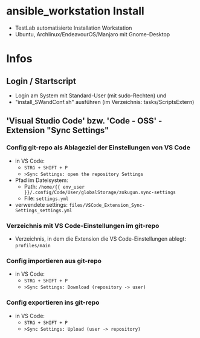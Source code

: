 # ansible_workstation Install
- TestLab automatisierte Installation Workstation
- Ubuntu, Archlinux/EndeavourOS/Manjaro mit Gnome-Desktop

# Infos
## Login / Startscript
- Login am System mit Standard-User (mit sudo-Rechten) und
- "install_SWandConf.sh" ausführen (im Verzeichnis: tasks/ScriptsExtern)
## 'Visual Studio Code' bzw. 'Code - OSS' - Extension "Sync Settings"
### Config git-repo als Ablageziel der Einstellungen von VS Code
- in VS Code:
  - `STRG + SHIFT + P`
  - `>Sync Settings: open the repository Settings`
- Pfad im Dateisystem:
  - Path: `/home/{{ env_user }}/.config/Code/User/globalStorage/zokugun.sync-settings`
  - File: `settings.yml`
- verwendete settings: `files/VSCode_Extension_Sync-Settings_settings.yml`
### Verzeichnis mit VS Code-Einstellungen im git-repo
- Verzeichnis, in dem die Extension die VS Code-Einstellungen ablegt: `profiles/main`
### Config importieren aus git-repo
- in VS Code:
  - `STRG + SHIFT + P`
  - `>Sync Settings: Download (repository -> user)`
### Config exportieren ins git-repo
- in VS Code:
  - `STRG + SHIFT + P`
  - `>Sync Settings: Upload (user -> repository)`

